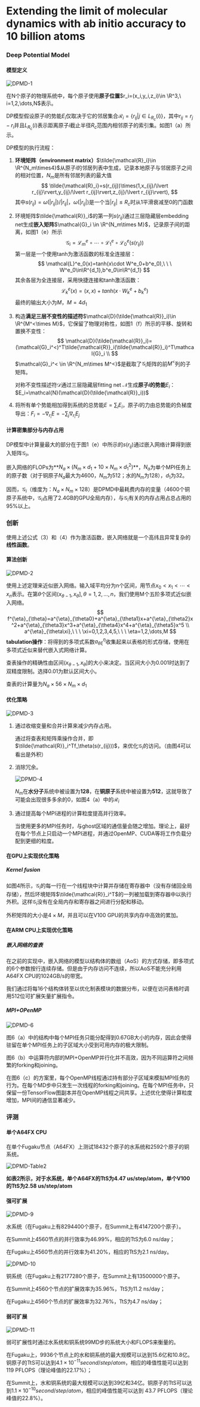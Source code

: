 # Extending the limit of molecular dynamics with ab initio accuracy to 10 billion atoms

### Deep Potential Model

#### 模型定义

![DPMD-1](.\图片\DPMD-1.png)

在N个原子的物理系统中，每个原子使用**原子位置**$r_i=(x_i,y_i,z_i)\in \R^3,\ i=1,2,\dots,N$表示。

DP模型假设原子$i$的势能$E_i$仅取决于它的邻居集合$\mathcal{R}_i=\{r_{ij}|j\in L_{R_c}(i)\}$，其中$r_{ij}=r_j-r_i$并且$L_{R_c}(i)$表示距离原子$i$截止半径$R_c$范围内相邻原子的索引集。如图1（a）所示。

DP模型的执行流程：

1. **环境矩阵（environment matrix）**$\tilde{\mathcal{R}_i}\in \R^{N_m\times4}$从原子$i$的邻居列表中生成，记录本地原子与邻居原子之间的相对位置，$N_m$是所有邻居列表的最大值
   $$
   \tilde{\mathcal{R}_i}=s(r_{ij})\times(1,x_{ij}/\lvert r_{ij}\rvert,y_{ij}/\lvert r_{ij}\rvert,z_{ij}/\lvert r_{ij}\rvert),
   $$
   其中$s(r_{ij})=\omega(\lvert r_{ij}\rvert)/\lvert r_{ij}\rvert$，$\omega(\lvert r_{ij}\rvert)$是一个当$\lvert r_{ij}\rvert\le R_c$时从1平滑衰减至0的门函数

2. 环境矩阵$\tilde{\mathcal{R}}_i$的第一列$s(r_{ij})$通过三层隐藏层embedding net生成**嵌入矩阵**$\mathcal{G}_i \in \R^{N_m\times M}$，记录原子间的距离，如图1（e）所示
   $$
   \mathcal{G}_i=\mathcal{L}^e_m\circ\cdots\circ\mathcal{L}^e_1\circ\mathcal{L}^e_0(s(r_{ij}))
   $$
   第一层是一个使用tanh为激活函数的标准全连接层：
   $$
   \mathcal{L}^e_0(x)=tanh(x\cdot W^e_0+b^e_0),\ \ \ W^e_0\in\R^{d_1},b^e_0\in\R^{d_1}
   $$
   其余各层为全连接层，采用快捷连接和tanh激活函数：
   $$
   \mathcal{L}^e_k(x)=(x,x)+tanh(x\cdot W^e_k+b^e_k)
   $$
   最终的输出大小为$M$，$M=4d_1$

3. 构造**满足三层不变性的描述符**$\mathcal{D}(\tilde{\mathcal{R}}_i)\in \R^{M^<\times M}$，它保留了物理对称性，如图1（f）所示的平移、旋转和置换不变性：
   $$
   \mathcal{D}(\tilde{\mathcal{R}}_i)=(\mathcal{G}_i^<)^T\tilde{\mathcal{R}}_i(\tilde{\mathcal{R}}_i)^T\mathcal{G}_i
   \\
   $$
   $\mathcal{G}_i^< \in \R^{N_m\times M^<}$是截取了$\mathcal{G}_i$矩阵的前$M^<$列的子矩阵。

   对称不变性描述符$\mathcal{D}$通过三层隐藏层fitting net $\mathcal{N}$生成**原子$i$的势能**$E_i$：$E_i=\mathcal{N}(\mathcal{D}(\tilde{\mathcal{R}}_i))$

4. 将所有单个势能相加得到系统的总势能$E = \sum_iE_i$，原子$i$的力由总势能的负梯度导出：$F_i=-\nabla_{r_i}E=-\sum_j\nabla_{r_i}E_j$

#### 计算密集部分与内存占用

DP模型中计算量最大的部分在于图1（e）中所示的$s(r_{ij})$通过嵌入网络计算得到嵌入矩阵$\mathcal{G}_i$。

嵌入网络的FLOPs为**$N_a\times(N_m\times d_1+10\times N_m\times d^2_1)$**，$N_a$为单个MPI任务上的原子数（对于铜原子$N_a$最大为4600，$N_m$为512；水的$N_m$为128），$d_1$为32。

因而，$\mathcal{G}_i$（维度为：$N_a\times N_m\times128$）是DPMD中最耗费内存的变量（4600个铜原子系统中，$\mathcal{G}_i$占用了2.4GB的GPU全局内存），与$\mathcal{G}_i$有关的内存占用占总占用的95%以上。

### 创新

使用上述公式（3）和（4）作为激活函数，嵌入网络就是一个高纬且异常复杂的**线性函数**。

#### 算法创新

![DPMD-2](.\图片\DPMD-2.png)

使用上述定理来近似嵌入网络。输入域平均分为n个区间，用节点$x_0\lt x_1\lt \cdots \lt x_n$表示。在第$\theta$个区间$(x_{\theta-1},x_{\theta}], \theta=1,2,\dots,n$，我们使用M个五阶多项式近似嵌入网络。
$$
f^{\eta}_{\theta}=a^{\eta}_{\theta0}+a^{\eta}_{\theta1}x+a^{\eta}_{\theta2}x^2+a^{\eta}_{\theta3}x^3+a^{\eta}_{\theta4}x^4+a^{\eta}_{\theta5}x^5
\\
a^{\eta}_{\theta\xi},\ \ \  \xi=0,1,2,3,4,5,\ \ \ \eta=1,2,\dots,M
$$
**tabulation操作**：将得到的多项式系数$a^{\eta}_{\theta\xi}$收集起来以表格的形式存储，使用在多项式近似来替代嵌入式网络计算。

查表操作的精确性由区间$(x_{\theta-1},x_{\theta}]$的大小来决定。当区间大小为0.001时达到了双精度限制。选择0.01为默认区间大小。

查表的计算量为$N_a\times 56\times N_m\times d_1$

#### 优化策略

![DPMD-3](.\图片\DPMD-3.png)

1. 通过收缩变量和合并计算来减少内存占用。

   通过将查表和矩阵乘操作合并，即$\tilde{\mathcal{R}}_i^Tf_\theta(s(r_{ij}))$，来优化$\mathcal{G}_i$的访问。（由图4可以看出是外积）

2. 消除冗余。

   ![DPMD-4](.\图片\DPMD-4.png)

   $N_m$在**水分子**系统中被设置为**128**，在**铜原子**系统中被设置为**512**，这就导致了可能会出现很多多余的0，如图4（a）中的$\mathcal{R}_i$

3. 通过提高每个MPI进程的计算粒度提高并行效率。

   当使用更多的MPI任务时，与ghost区域的通信量会随之增加。理论上，最好在每个节点上只启动一个MPI进程，并通过OpenMP、CUDA等将工作负载分配到更细的粒度。

#### 在GPU上实现优化策略

##### Kernel fusion

如图4所示，$\mathcal{G}_i$的每一行在一个线程块中计算并存储在寄存器中（没有存储回全局存储），然后环境矩阵$\tilde{\mathcal{R}}_i^T$的一列被加载到寄存器中以执行外积。这样$\mathcal{G}_i$没有在全局内存和寄存器之间进行分配和移动。

外积矩阵的大小是$4\times M$，并且可以在V100 GPU的共享内存中高效的累加。

#### 在ARM CPU上实现优化策略

##### 嵌入网络的查表

在之前的实现中，嵌入网络的模型以结构体的数组（AoS）的方式存储，即多项式的6个参数按行连续存储。但是由于内存访问不连续，所以AoS不能充分利用A64FX CPU的1024GB/s的带宽。

我们通过将每16个结构体转至以优化制表模块的数据分布，以便在访问表格时调用512位可扩展矢量扩展指令。

##### MPI+OPenMP

![DPMD-6](.\图片\DPMD-6.png)

图6（a）中的结构中每个MPI任务只能分配得到0.67GB大小的内存，因此会使得驻留在单个MPI任务上的子区域大小受到可用内存的极大限制。

图6（b）中运算符内部的MPI+OpenMP并行化并不高效，因为不同运算符之间频繁的forking和joining。

在图6（c）的方案里，每个OpenMP线程通过持有部分子区域来模拟MPI任务的行为。在每个MD步中只发生一次线程的forking和joining。在每个MPI任务中，只保留一份TensorFlow图副本并在OpenMP线程之间共享。上述优化使得计算粒度增加，MPI间的通信显著减少。

### 评测

#### 单个A64FX CPU

在单个Fugaku节点（A64FX）上测试18432个原子的水系统和2592个原子的铜系统。

![DPMD-Table2](.\图片\DPMD-Table2.png)

**如表2所示，对于水系统，单个A64FX的TtS为4.47 us/step/atom，单个V100的TtS为2.58 us/step/atom**

#### 强可扩展

![DPMD-9](.\图片\DPMD-9.png)

水系统（在Fugaku上有8294400个原子，在Summit上有4147200个原子）。

在Summit上4560节点的并行效率为46.99%，相应的TtS为6.0 ns/day；

在Fugaku上4560节点的并行效率为41.20%，相应的TtS为2.1 ns/day。

![DPMD-10](.\图片\DPMD-10.png)

铜系统（在Fugaku上有2177280个原子，在Summit上有13500000个原子。

在Summit上4560个节点的扩展效率为35.96%，TtS为11.2 ns/day；

在Fugaku上4560个节点的扩展效率为32.76%，TtS为4.7 ns/day；

#### 弱可扩展

![DPMD-11](.\图片\DPMD-11.png)

弱可扩展性时通过水系统和铜系统99MD步的系统大小和FLOPS来衡量的。

在Fugaku上，9936个节点上的水和铜系统的最大规模可以达到15.6亿和10.8亿。铜原子的TtS可以达到$4.1\times 10^{-11} second/step/atom$，相应的峰值性能可以达到119 PFLOPS（理论峰值的22.17%）；

在Summit上，水和铜系统的最大规模可以达到39亿和34亿。铜原子的TtS可以达到$1.1\times10^{-10} second/step/atom$，相应的峰值性能可以达到 43.7 PFLOPS（理论峰值的22.8%）。
